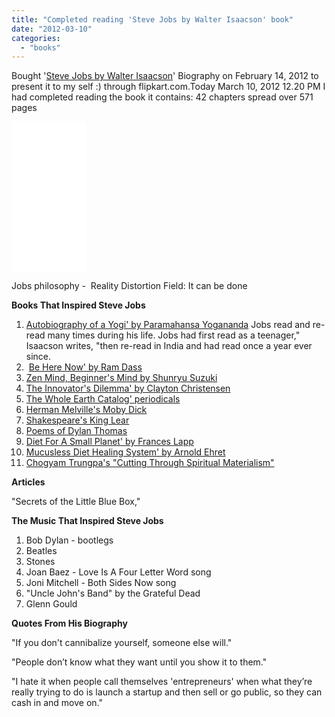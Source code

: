 ```yaml
---
title: "Completed reading 'Steve Jobs by Walter Isaacson' book"
date: "2012-03-10"
categories: 
  - "books"
---
```


Bought '[Steve Jobs by Walter Isaacson](https://www.amazon.in/gp/product/034914043X/ref=as_li_tl?ie=UTF8&tag=nagvbt-21&camp=3638&creative=24630&linkCode=as2&creativeASIN=034914043X&linkId=484098366a00b7616fec1209c925deaa)' Biography on February 14, 2012 to present it to my self :) through flipkart.com.Today March 10, 2012 12.20 PM I had completed reading the book it contains: 42 chapters spread over 571 pages 

<iframe style="width: 120px; height: 240px;" src="//ws-in.amazon-adsystem.com/widgets/q?ServiceVersion=20070822&amp;OneJS=1&amp;Operation=GetAdHtml&amp;MarketPlace=IN&amp;source=ac&amp;ref=qf_sp_asin_til&amp;ad_type=product_link&amp;tracking_id=nagvbt-21&amp;marketplace=amazon&amp;region=IN&amp;placement=034914043X&amp;asins=034914043X&amp;linkId=5b9c42c9305994934a7708f2084e6322&amp;show_border=false&amp;link_opens_in_new_window=false&amp;price_color=333333&amp;title_color=0066c0&amp;bg_color=ffffff" frameborder="0" marginwidth="0" marginheight="0" scrolling="no"></iframe>

Jobs philosophy -  Reality Distortion Field: It can be done

**Books That Inspired Steve Jobs**

1. [Autobiography of a Yogi' by Paramahansa Yogananda](https://www.amazon.in/gp/product/9389432472/ref=as_li_tl?ie=UTF8&camp=3638&creative=24630&creativeASIN=9389432472&linkCode=as2&tag=nagvbt-21&linkId=ded7097d251baaf7fdc83a3079dd5cd3) Jobs read and re-read many times during his life. Jobs had first read as a teenager," Isaacson writes, "then re-read in India and had read once a year ever since.
2.  [Be Here Now' by Ram Dass](https://www.amazon.in/gp/product/0517543052/ref=as_li_tl?ie=UTF8&tag=nagvbt-21&camp=3638&creative=24630&linkCode=as2&creativeASIN=0517543052&linkId=dd6f4a23d8aef206397ca04b421dbc8f) 
3. [Zen Mind, Beginner's Mind by Shunryu Suzuki](https://www.amazon.in/gp/product/1611809487/ref=as_li_tl?ie=UTF8&tag=nagvbt-21&camp=3638&creative=24630&linkCode=as2&creativeASIN=1611809487&linkId=8c79f4cedcf582a97148445c1324a46f)
4. [The Innovator's Dilemma' by Clayton Christensen](https://www.amazon.in/gp/product/1633691780/ref=as_li_tl?ie=UTF8&tag=nagvbt-21&camp=3638&creative=24630&linkCode=as2&creativeASIN=1633691780&linkId=7ce64aacccdbba8de3b6883f5e2678bc)
5. [The Whole Earth Catalog' periodicals](https://www.amazon.in/gp/product/0394704592/ref=as_li_tl?ie=UTF8&tag=nagvbt-21&camp=3638&creative=24630&linkCode=as2&creativeASIN=0394704592&linkId=2d1ca91a4fe0f36d58d66c00d42f6054)
6. [Herman Melville's Moby Dick](https://www.amazon.in/gp/product/B091F3G343/ref=as_li_tl?ie=UTF8&tag=nagvbt-21&camp=3638&creative=24630&linkCode=as2&creativeASIN=B091F3G343&linkId=379c2d5b405a499a441d11d8b1348bc9)
7. [Shakespeare's King Lear](https://www.amazon.in/gp/product/1853260959/ref=as_li_tl?ie=UTF8&tag=nagvbt-21&camp=3638&creative=24630&linkCode=as2&creativeASIN=1853260959&linkId=7e2bb2ace3f0fd08fbfac6f506ae8623)
8. [Poems of Dylan Thomas](https://www.amazon.in/gp/product/0811218813/ref=as_li_tl?ie=UTF8&tag=nagvbt-21&camp=3638&creative=24630&linkCode=as2&creativeASIN=0811218813&linkId=e36dd358582beec2bcf7ebdf406c2e47)
9. [Diet For A Small Planet' by Frances Lapp](https://www.amazon.in/gp/product/0345302885/ref=as_li_tl?ie=UTF8&tag=nagvbt-21&camp=3638&creative=24630&linkCode=as2&creativeASIN=0345302885&linkId=4adbc4bb2e75418f47647d220f4a93ee)
10. [Mucusless Diet Healing System' by Arnold Ehret](https://www.amazon.in/gp/product/1607966557/ref=as_li_tl?ie=UTF8&tag=nagvbt-21&camp=3638&creative=24630&linkCode=as2&creativeASIN=1607966557&linkId=d18ba1f001fbd83db0a273479475cb3b)
11. [Chogyam Trungpa's "Cutting Through Spiritual Materialism"](https://www.amazon.in/gp/product/1569571090/ref=as_li_tl?ie=UTF8&tag=nagvbt-21&camp=3638&creative=24630&linkCode=as2&creativeASIN=1569571090&linkId=c726a1abed9f375d2a277d4dcdc97458)

**Articles**

"Secrets of the Little Blue Box,"

**The Music That Inspired Steve Jobs**

1. Bob Dylan - bootlegs
2. Beatles
3. Stones
4. Joan Baez - Love Is A Four Letter Word song
5. Joni Mitchell - Both Sides Now song
6. "Uncle John's Band" by the Grateful Dead
7. Glenn Gould

**Quotes From His Biography**

"If you don't cannibalize yourself, someone else will."

"People don’t know what they want until you show it to them."

"I hate it when people call themselves 'entrepreneurs' when what they’re really trying to do is launch a startup and then sell or go public, so they can cash in and move on."
